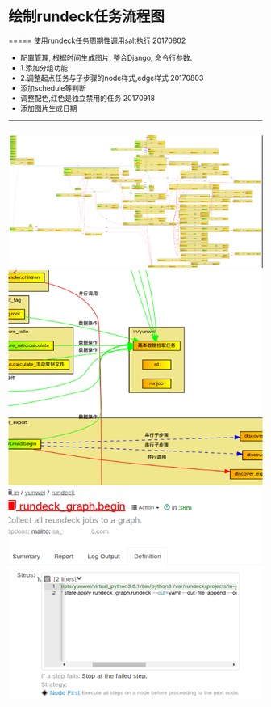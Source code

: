 # 绘制rundeck任务流程图
=====
使用rundeck任务周期性调用salt执行
20170802
-    配置管理, 根据时间生成图片, 整合Django, 命令行参数.
-    1.添加分组功能
-    2.调整起点任务与子步骤的node样式,edge样式
20170803
-    添加schedule等判断
-    调整配色,红色是独立禁用的任务
20170918
-    添加图片生成日期

----
![image](https://github.com/talenhao/rundeck_graph/blob/master/rundeck_graph/images/Screenshot_20170918_202156.png?raw=true)
![image](https://github.com/talenhao/rundeck_graph/blob/master/rundeck_graph/images/Screenshot_20170918_202233.png?raw=true)
![image](https://github.com/talenhao/rundeck_graph/blob/master/rundeck_graph/images/Screenshot_20170919_142124.png?raw=true)
----

